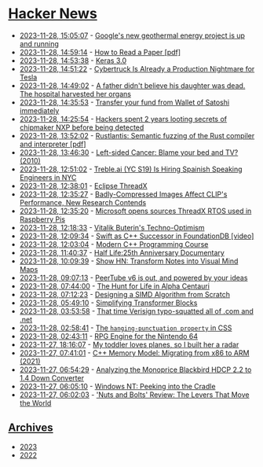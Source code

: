 # [Hacker News](https://kherrick.github.io/hacker-news/)

* [2023-11-28, 15:05:07](https://news.ycombinator.com/item?id=38446476) - [Google's new geothermal energy project is up and running](https://www.theverge.com/2023/11/28/23972940/google-data-center-geothermal-energy)
* [2023-11-28, 14:59:14](https://news.ycombinator.com/item?id=38446418) - [How to Read a Paper [pdf]](http://ccr.sigcomm.org/online/files/p83-keshavA.pdf)
* [2023-11-28, 14:53:38](https://news.ycombinator.com/item?id=38446353) - [Keras 3.0](https://keras.io/keras_3/)
* [2023-11-28, 14:51:22](https://news.ycombinator.com/item?id=38446332) - [Cybertruck Is Already a Production Nightmare for Tesla](https://www.bloomberg.com/news/articles/2023-11-28/tesla-cybertruck-delivery-event-preview-musk-warns-of-production-challenges)
* [2023-11-28, 14:49:02](https://news.ycombinator.com/item?id=38446303) - [A father didn't believe his daughter was dead. The hospital harvested her organs](https://www.theguardian.com/us-news/2023/nov/28/hospital-organ-donation-death-lawsuit-fresno-california)
* [2023-11-28, 14:35:53](https://news.ycombinator.com/item?id=38446147) - [Transfer your fund from Wallet of Satoshi immediately](https://sovereignoutcomes.com/transfer-your-fund-from-wallet-of-satoshi-immediately)
* [2023-11-28, 14:25:54](https://news.ycombinator.com/item?id=38446027) - [Hackers spent 2 years looting secrets of chipmaker NXP before being detected](https://arstechnica.com/security/2023/11/hackers-spent-2-years-looting-secrets-of-chipmaker-nxp-before-being-detected/)
* [2023-11-28, 13:52:02](https://news.ycombinator.com/item?id=38445660) - [Rustlantis: Semantic fuzzing of the Rust compiler and interpreter [pdf]](https://ethz.ch/content/dam/ethz/special-interest/infk/inst-pls/plf-dam/documents/StudentProjects/MasterTheses/2023-Andy-Thesis.pdf)
* [2023-11-28, 13:46:30](https://news.ycombinator.com/item?id=38445613) - [Left-sided Cancer: Blame your bed and TV? (2010)](https://blogs.scientificamerican.com/guest-blog/left-sided-cancer-blame-your-bed-and-tv/)
* [2023-11-28, 12:51:02](https://news.ycombinator.com/item?id=38445122) - [Treble.ai (YC S19) Is Hiring Spainish Speaking Engineers in NYC](https://www.ycombinator.com/companies/treble-ai/jobs/tL8GeWc-staff-product-engineer)
* [2023-11-28, 12:38:01](https://news.ycombinator.com/item?id=38445039) - [Eclipse ThreadX](https://eclipse-foundation.blog/2023/11/21/introducing-eclipse-threadx/)
* [2023-11-28, 12:35:27](https://news.ycombinator.com/item?id=38445022) - [Badly-Compressed Images Affect CLIP's Performance, New Research Contends](https://blog.metaphysic.ai/badly-compressed-images-affect-clips-performance-new-research-contends/)
* [2023-11-28, 12:35:20](https://news.ycombinator.com/item?id=38445020) - [Microsoft opens sources ThreadX RTOS used in Raspberry Pis](https://www.theregister.com/2023/11/28/microsoft_opens_sources_threadx/)
* [2023-11-28, 12:18:33](https://news.ycombinator.com/item?id=38444929) - [Vitalik Buterin's Techno-Optimism](https://vitalik.eth.limo/general/2023/11/27/techno_optimism.html)
* [2023-11-28, 12:09:34](https://news.ycombinator.com/item?id=38444876) - [Swift as C++ Successor in FoundationDB [video]](https://www.youtube.com/watch?v=ZQc9-seU-5k)
* [2023-11-28, 12:03:04](https://news.ycombinator.com/item?id=38444834) - [Modern C++ Programming Course](https://github.com/federico-busato/Modern-CPP-Programming)
* [2023-11-28, 11:40:37](https://news.ycombinator.com/item?id=38444719) - [Half Life:25th Anniversary Documentary](https://www.youtube.com/watch?v=TbZ3HzvFEto)
* [2023-11-28, 10:09:39](https://news.ycombinator.com/item?id=38444241) - [Show HN: Transform Notes into Visual Mind Maps](https://www.cmaps.io/)
* [2023-11-28, 09:07:13](https://news.ycombinator.com/item?id=38443855) - [PeerTube v6 is out, and powered by your ideas](https://framablog.org/2023/11/28/peertube-v6-is-out-and-powered-by-your-ideas/)
* [2023-11-28, 07:44:00](https://news.ycombinator.com/item?id=38443399) - [The Hunt for Life in Alpha Centauri](https://daily.jstor.org/the-hunt-for-life-in-alpha-centauri/)
* [2023-11-28, 07:12:23](https://news.ycombinator.com/item?id=38443253) - [Designing a SIMD Algorithm from Scratch](https://mcyoung.xyz/2023/11/27/simd-base64/)
* [2023-11-28, 05:49:10](https://news.ycombinator.com/item?id=38442779) - [Simplifying Transformer Blocks](https://arxiv.org/abs/2311.01906)
* [2023-11-28, 03:53:58](https://news.ycombinator.com/item?id=38442133) - [That time Verisign typo-squatted all of .com and .net](http://rachelbythebay.com/w/2023/11/27/sitefinder/)
* [2023-11-28, 02:58:41](https://news.ycombinator.com/item?id=38441747) - [The `hanging-punctuation property` in CSS](https://chriscoyier.net/2023/11/27/the-hanging-punctuation-property-in-css/)
* [2023-11-28, 02:43:11](https://news.ycombinator.com/item?id=38441643) - [RPG Engine for the Nintendo 64](https://github.com/breadbored/N64-RPG)
* [2023-11-27, 18:16:07](https://news.ycombinator.com/item?id=38435908) - [My toddler loves planes, so I built her a radar](https://jacobbartlett.substack.com/p/my-toddler-loves-planes-so-i-built)
* [2023-11-27, 07:41:01](https://news.ycombinator.com/item?id=38429278) - [C++ Memory Model: Migrating from x86 to ARM (2021)](https://arangodb.com/2021/02/cpp-memory-model-migrating-from-x86-to-arm/)
* [2023-11-27, 06:54:29](https://news.ycombinator.com/item?id=38429055) - [Analyzing the Monoprice Blackbird HDCP 2.2 to 1.4 Down Converter](https://tomverbeure.github.io/2023/11/26/Monoprice-Blackbird-4K-Pro-HDCP-Converter.html)
* [2023-11-27, 06:05:10](https://news.ycombinator.com/item?id=38428736) - [Windows NT: Peeking into the Cradle](https://blogsystem5.substack.com/p/windows-nt-peeking-into-the-cradle)
* [2023-11-27, 06:02:03](https://news.ycombinator.com/item?id=38428713) - ['Nuts and Bolts' Review: The Levers That Move the World](https://www.wsj.com/arts-culture/books/nuts-bolts-review-the-levers-that-move-the-world-f117a196)

## [Archives](archives/index.md)

* [2023](archives/2023/index.md)
* [2022](archives/2022/index.md)
